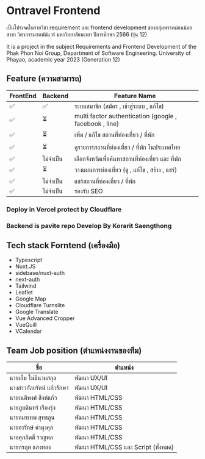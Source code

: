 # Ontravel Frontend

เป็นโปรเจคในรายวิชา requirement และ frontend development ของกลุ่มพรรคผ่อนน้อย สาขา วิศวกรรมซอฟต์แวร์ มหาวิทยาลัยพะเยา ปีการศึกษา 2566 (รุ่น 12)

It is a project in the subject Requirements and Frontend Development of the Phak Phon Noi Group, Department of Software Engineering. University of Phayao, academic year 2023 (Generation 12)

## Feature (ความสามารถ)

| FrontEnd  | Backend | Feature Name | 
| ------------- | ------------- | ------------- |
| ✅  | ✅ | ระบบสมาชิก (สมัคร , เข้าสู่ระบบ , แก้ไข) |
| ✅  | ⏳ | multi factor authentication (google , facebook , line) |
| ✅  | ⏳ | เพิ่ม / แก้ไข สถานที่ท่องเที่ยว / ที่พัก |
| ✅  | ⏳ | ดูรายการสถานที่ท่องเที่ยว / ที่พัก ในประเทศไทย |
| ✅  | ไม่จำเป็น | เลือกจังหวัดเพื่อค้นหาสถานที่ท่องเที่ยว และ ที่พัก |
| ✅  | ⏳ | วางแผนการท่องเที่ยว (ดู , แก้ไข , สร้าง , แชร์) |
| ✅  | ไม่จำเป็น | แชร์สถานที่ท่องเที่ยว / ที่พัก |
| ✅  | ไม่จำเป็น | รองรับ SEO |

### Deploy in Vercel protect by Cloudflare

### Backend is pavite repo Develop By Korarit Saengthong

## Tech stack Forntend (เครื่องมือ)
- Typescript
- Nuxt.JS
- sidebase/nuxt-auth
- next-auth
- Tailwind
- Leaflet
- Google Map
- Cloudflare Turnslite
- Google Translate
- Vue Advanced Cropper
- VueQuill
- VCalendar

## Team Job position (ตำแหน่งงานของทีม)

| ชื่อ  | ตำแหน่ง |
| ------------- | ------------- |
| นายเอ็ม ไม่มีนามสกุล  | พัฒนา UX/UI |
| นางสาวกัลยรัตน์ แก้วรักษา  | พัฒนา UX/UI |
| นายเนติพงศ์ สิงห์แก้ว  | พัฒนา HTML/CSS |
| นายภูบดินทร์ เรืองรุ่ง  | พัฒนา HTML/CSS |
| นายอมรเทพ สุทธลูน  | พัฒนา HTML/CSS |
| นายอารักษ์ คํามุงคุล  | พัฒนา HTML/CSS |
| นายศุภกิตติ์ ราญพล  | พัฒนา HTML/CSS |
| นายกรฤต แสงทอง  | พัฒนา HTML/CSS และ Script (ทั้งหมด)  |
